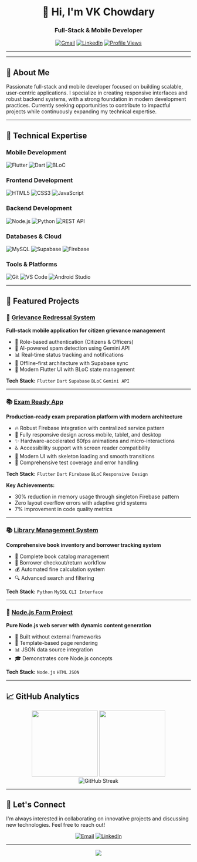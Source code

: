 <div align="center">

# 👋 Hi, I'm VK Chowdary

### Full-Stack & Mobile Developer

[![Gmail](https://img.shields.io/badge/Gmail-D14836?style=flat-square&logo=gmail&logoColor=white)](mailto:papasanikarthik@gmail.com)
[![LinkedIn](https://img.shields.io/badge/LinkedIn-0A66C2?style=flat-square&logo=linkedin&logoColor=white)](https://www.linkedin.com/in/kartheek-chowdhary-914b6923b)
[![Profile Views](https://komarev.com/ghpvc/?username=Vkchowdary05&color=blueviolet&style=flat-square)](https://github.com/Vkchowdary05)

</div>

---

---

## 🚀 About Me

Passionate full-stack and mobile developer focused on building scalable, user-centric applications. I specialize in creating responsive interfaces and robust backend systems, with a strong foundation in modern development practices. Currently seeking opportunities to contribute to impactful projects while continuously expanding my technical expertise.

---

## 💼 Technical Expertise

### **Mobile Development**
![Flutter](https://img.shields.io/badge/Flutter-02569B?style=flat-square&logo=flutter&logoColor=white)
![Dart](https://img.shields.io/badge/Dart-0175C2?style=flat-square&logo=dart&logoColor=white)
![BLoC](https://img.shields.io/badge/BLoC-4A4A4A?style=flat-square&logo=flutter&logoColor=white)

### **Frontend Development**
![HTML5](https://img.shields.io/badge/HTML5-E34F26?style=flat-square&logo=html5&logoColor=white)
![CSS3](https://img.shields.io/badge/CSS3-1572B6?style=flat-square&logo=css3&logoColor=white)
![JavaScript](https://img.shields.io/badge/JavaScript-F7DF1E?style=flat-square&logo=javascript&logoColor=black)

### **Backend Development**
![Node.js](https://img.shields.io/badge/Node.js-339933?style=flat-square&logo=nodedotjs&logoColor=white)
![Python](https://img.shields.io/badge/Python-3776AB?style=flat-square&logo=python&logoColor=white)
![REST API](https://img.shields.io/badge/REST_API-009688?style=flat-square&logo=fastapi&logoColor=white)

### **Databases & Cloud**
![MySQL](https://img.shields.io/badge/MySQL-4479A1?style=flat-square&logo=mysql&logoColor=white)
![Supabase](https://img.shields.io/badge/Supabase-3FCF8E?style=flat-square&logo=supabase&logoColor=white)
![Firebase](https://img.shields.io/badge/Firebase-FFCA28?style=flat-square&logo=firebase&logoColor=black)

### **Tools & Platforms**
![Git](https://img.shields.io/badge/Git-F05032?style=flat-square&logo=git&logoColor=white)
![VS Code](https://img.shields.io/badge/VS_Code-007ACC?style=flat-square&logo=visual-studio-code&logoColor=white)
![Android Studio](https://img.shields.io/badge/Android_Studio-3DDC84?style=flat-square&logo=android-studio&logoColor=white)

---

## 🎯 Featured Projects

### 📱 [Grievance Redressal System](https://github.com/Vkchowdary05/grievance-redressal-system)
**Full-stack mobile application for citizen grievance management**
- 🔐 Role-based authentication (Citizens & Officers)
- 🤖 AI-powered spam detection using Gemini API
- 📊 Real-time status tracking and notifications
- 💾 Offline-first architecture with Supabase sync
- 🎨 Modern Flutter UI with BLoC state management

**Tech Stack:** `Flutter` `Dart` `Supabase` `BLoC` `Gemini API`

---

### 📚 [Exam Ready App](https://github.com/Vkchowdary05/exam-ready-app)
**Production-ready exam preparation platform with modern architecture**
- 🔥 Robust Firebase integration with centralized service pattern
- 📱 Fully responsive design across mobile, tablet, and desktop
- ✨ Hardware-accelerated 60fps animations and micro-interactions
- ♿ Accessibility support with screen reader compatibility
- 🎨 Modern UI with skeleton loading and smooth transitions
- 🧪 Comprehensive test coverage and error handling

**Tech Stack:** `Flutter` `Dart` `Firebase` `BLoC` `Responsive Design`

**Key Achievements:**
- 30% reduction in memory usage through singleton Firebase pattern
- Zero layout overflow errors with adaptive grid systems
- 7% improvement in code quality metrics

---

### 📚 [Library Management System](https://github.com/Vkchowdary05/library-manager)
**Comprehensive book inventory and borrower tracking system**
- 📖 Complete book catalog management
- 👥 Borrower checkout/return workflow
- 💰 Automated fine calculation system
- 🔍 Advanced search and filtering

**Tech Stack:** `Python` `MySQL` `CLI Interface`

---

### 🌾 [Node.js Farm Project](https://github.com/Vkchowdary05/node-farm-project)
**Pure Node.js web server with dynamic content generation**
- 🚀 Built without external frameworks
- 📄 Template-based page rendering
- 📊 JSON data source integration
- 🎓 Demonstrates core Node.js concepts

**Tech Stack:** `Node.js` `HTML` `JSON`

---

## 📈 GitHub Analytics

<div align="center">
  <img height="180em" src="https://github-readme-stats.vercel.app/api?username=Vkchowdary05&show_icons=true&theme=tokyonight&include_all_commits=true&count_private=true&hide_border=true&bg_color=0D1117"/>
  <img height="180em" src="https://github-readme-stats.vercel.app/api/top-langs/?username=Vkchowdary05&layout=compact&langs_count=8&theme=tokyonight&hide_border=true&bg_color=0D1117"/>
</div>

<div align="center">
  <img src="https://github-readme-streak-stats.herokuapp.com/?user=Vkchowdary05&theme=tokyonight&hide_border=true&background=0D1117" alt="GitHub Streak"/>
</div>

---

## 🤝 Let's Connect

I'm always interested in collaborating on innovative projects and discussing new technologies. Feel free to reach out!

<div align="center">

[![Email](https://img.shields.io/badge/Email-papasanikarthik@gmail.com-D14836?style=for-the-badge&logo=gmail&logoColor=white)](mailto:papasanikarthik@gmail.com)
[![LinkedIn](https://img.shields.io/badge/LinkedIn-Connect-0A66C2?style=for-the-badge&logo=linkedin&logoColor=white)](https://www.linkedin.com/in/kartheek-chowdhary-914b6923b)

</div>

---

<div align="center">
  <img src="https://capsule-render.vercel.app/api?type=waving&color=gradient&height=100&section=footer"/>
</div>
